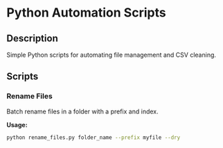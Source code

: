 # Python Automation Scripts

## Description
Simple Python scripts for automating file management and CSV cleaning.

## Scripts

### Rename Files
Batch rename files in a folder with a prefix and index.

**Usage:**
```bash
python rename_files.py folder_name --prefix myfile --dry
